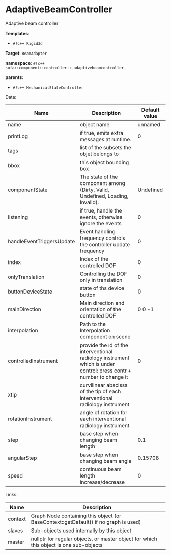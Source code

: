 # AdaptiveBeamController

Adaptive beam controller


__Templates__:

- `#!c++ Rigid3d`

__Target__: `BeamAdapter`

__namespace__: `#!c++ sofa::component::controller::_adaptivebeamcontroller_`

__parents__: 

- `#!c++ MechanicalStateController`

Data: 

<table>
<thead>
    <tr>
        <th>Name</th>
        <th>Description</th>
        <th>Default value</th>
    </tr>
</thead>
<tbody>
	<tr>
		<td>name</td>
		<td>
object name
</td>
		<td>unnamed</td>
	</tr>
	<tr>
		<td>printLog</td>
		<td>
if true, emits extra messages at runtime.
</td>
		<td>0</td>
	</tr>
	<tr>
		<td>tags</td>
		<td>
list of the subsets the objet belongs to
</td>
		<td></td>
	</tr>
	<tr>
		<td>bbox</td>
		<td>
this object bounding box
</td>
		<td></td>
	</tr>
	<tr>
		<td>componentState</td>
		<td>
The state of the component among (Dirty, Valid, Undefined, Loading, Invalid).
</td>
		<td>Undefined</td>
	</tr>
	<tr>
		<td>listening</td>
		<td>
if true, handle the events, otherwise ignore the events
</td>
		<td>0</td>
	</tr>
	<tr>
		<td>handleEventTriggersUpdate</td>
		<td>
Event handling frequency controls the controller update frequency
</td>
		<td>0</td>
	</tr>
	<tr>
		<td>index</td>
		<td>
Index of the controlled DOF
</td>
		<td>0</td>
	</tr>
	<tr>
		<td>onlyTranslation</td>
		<td>
Controlling the DOF only in translation
</td>
		<td>0</td>
	</tr>
	<tr>
		<td>buttonDeviceState</td>
		<td>
state of ths device button
</td>
		<td>0</td>
	</tr>
	<tr>
		<td>mainDirection</td>
		<td>
Main direction and orientation of the controlled DOF
</td>
		<td>0 0 -1</td>
	</tr>
	<tr>
		<td>interpolation</td>
		<td>
Path to the Interpolation component on scene
</td>
		<td></td>
	</tr>
	<tr>
		<td>controlledInstrument</td>
		<td>
provide the id of the interventional radiology instrument which is under control: press contr + number to change it
</td>
		<td>0</td>
	</tr>
	<tr>
		<td>xtip</td>
		<td>
curvilinear abscissa of the tip of each interventional radiology instrument
</td>
		<td></td>
	</tr>
	<tr>
		<td>rotationInstrument</td>
		<td>
angle of rotation for each interventional radiology instrument
</td>
		<td></td>
	</tr>
	<tr>
		<td>step</td>
		<td>
base step when changing beam length
</td>
		<td>0.1</td>
	</tr>
	<tr>
		<td>angularStep</td>
		<td>
base step when changing beam angle
</td>
		<td>0.15708</td>
	</tr>
	<tr>
		<td>speed</td>
		<td>
continuous beam length increase/decrease
</td>
		<td>0</td>
	</tr>

</tbody>
</table>

Links: 

| Name | Description |
| ---- | ----------- |
|context|Graph Node containing this object (or BaseContext::getDefault() if no graph is used)|
|slaves|Sub-objects used internally by this object|
|master|nullptr for regular objects, or master object for which this object is one sub-objects|



